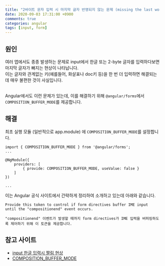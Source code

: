 ```yaml
---
title: "2바이트 문자 입력 시 마지막 글자 반영되지 않는 문제 (missing the last word while input 2-byte letters)"
date: 2020-09-03 17:31:00 +0900
comments: true
categories: angular
tags: [input, form]
---
```




## 원인
여러 앱에서도 종종 발생하는 문제로 input에서 한글 또는 2-byte 글자를 입력하다보면 마지막 글자가 빠지는 현상이 나타납니다.<br/>
이는 글자와 관계없는 키(예를들어, 화살표나 doc키 등)을 한 번 더 입력하면 해결되는데 매우 불편한 것이 사실입니다.<br/><br>

Angular에서도 이런 문제가 있는데, 이를 해결하기 위해 `@angular/forms`에서 `COMPOSITION_BUFFER_MODE`를 제공합니다.


## 해결

최초 실행 모듈 (일반적으로 app.module) 에 `COMPOSITION_BUFFER_MODE`를 설정합니다.

```tsx
import { COMPOSITION_BUFFER_MODE } from '@angular/forms';
...

@NgModule({
    providers: [
        { provide: COMPOSITION_BUFFER_MODE, useValue: false }
    ]
})

...
```

이는 Angular 공식 사이트에서 간략하게 정리하여 소개하고 있는데 아래와 같습니다.<br/>

```
Provide this token to control if form directives buffer IME input until the "compositionend" event occurs.

"compositionend" 이벤트가 발생할 때까지 form directives가 IME 입력을 버퍼링하도록 제어하기 위해 이 토큰을 제공합니다.
```


## 참고 사이트
- [input 한글 입력시 짤림 현상](https://gogomalibu.tistory.com/151?category=851911)
- [COMPOSITION_BUFFER_MODE](https://angular.io/api/forms/COMPOSITION_BUFFER_MODE)